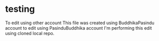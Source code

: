 # testing
To edit using other account
This file was created using BuddhikaPasindu account to edit using PasinduBuddhika account
I'm performing this edit using cloned local repo.
